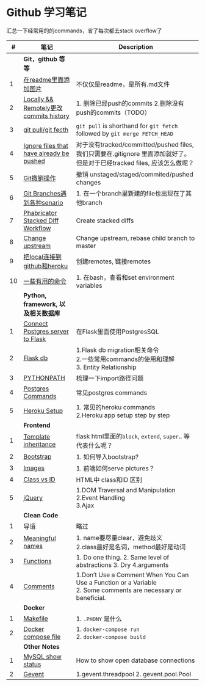 # Github 学习笔记
汇总一下经常用的的commands，省了每次都去stack overflow了

| # | 笔记 | Description |
| ---- | -------------- | ----------------- |
| | **Git，github 等等** | |
| 1 | [在readme里面添加图片](./notes/addImg.md)|不仅仅是readme，是所有.md文件 |
| 2 | [Locally && Remotely更改 commits history](./notes/editCommit.md)| 1. 删除已经push的commits 2.删除没有push的commits（TODO）|
| 3 | [git pull/git fecth](./notes/pull.md)| `git pull` is shorthand for `git fetch` followed by `git merge FETCH_HEAD`|
| 4 | [Ignore files that have already be pushed](./notes/ignoreFile.md)|对于没有tracked/committed/pushed files, 我们只需要在.gitignore 里面添加就好了。但是对于已经tracked files, 应该怎么做呢？|
| 5 | [Git撤销操作](./notes/gitCheckOutFile.md) |撤销 unstaged/staged/commited/pushed changes|
| 6 | [Git Branches遇到各种senario](./notes/gitBranch.md) |1. 在一个branch里新建的file也出现在了其他branch|
| 7 | [Phabricator Stacked Diff Workflow](./notes/Stacked_Diffs.md) |Create stacked diffs|
| 8 | [Change upstream](./notes/changeUpstream.md)| Change upstream, rebase child branch to master|
| 9 | [把local连接到github和heroku](./notes/heroku.md)| 创建remotes, 链接remotes|
| 10 | [一些有用的命令](./notes/commands.md)|1. 在bash，查看和set environment variables|
| | **Python, framework, 以及相关数据库** | |
| 1 | [Connect Postgres server to Flask](./notes/postgres.md)| 在Flask里面使用PostgresSQL  |
| 2 | [Flask db](./notes/db.md)| 1.Flask db migration相关命令 <br> 2.一些常用commands的使用和理解 <br> 3. Entity Relationship| 
| 3 | [PYTHONPATH](./notes/import.md) | 梳理一下import路径问题 |
| 4 | [Postgres Commands](./notes/postgress_commands.md)| 常见postgres commands|
| 5 | [Heroku Setup](./notes/herokuapp.md)| 1. 常见的heroku commands <br> 2.Heroku app setup step by step|
| | **Frontend** | |
| 1 | [Template inheritance](./notes/templates.md)| flask html里面的`block`, `extend`, `super`.. 等代表什么呢？|
| 2 | [Bootstrap](./notes/bootstrap.md) | 1. 如何导入bootstrap? |
| 3 | [Images](./notes/images.md) | 1. 前端如何serve pictures？|
| 4 | [Class vs ID](./notes/class_and_id.md) | HTML中 class和ID 区别|
| 5 | [jQuery](./notes/jquery.md)| 1.DOM Traversal and Manipulation <br> 2.Event Handling <br> 3.Ajax |
| | **Clean Code**| |
| 1 | 导语 | 略过 |
| 2 | [Meaningful names](./notes/meaningful_names.md)|1. name要尽量clear，避免歧义 <br> 2.class最好是名词，method最好是动词 |
| 3 | [Functions](./notes/functions.md)|1. Do one thing. 2. Same level of abstractions 3. Dry 4.arguments |
| 4 | [Comments](./notes/comments.md)|1.Don’t Use a Comment When You Can Use a Function or a Variable <br> 2. Some comments are necessary or beneficial. |
| | **Docker** | |
| 1 | [Makefile](./notes/makefile.md)| 1. `.PHONY` 是什么 |
| 2 | [Docker compose file](./notes/docker_compose.md)| 1. `docker-compose run` <br> 2. `docker-compose build` |
| | **Other Notes** | |
| 1 | [MySQL show status](./notes/show_status.md)|How to show open database connections |
| 2 | [Gevent](./notes/gevent.md)|1.gevent.threadpool 2. gevent.pool.Pool |
